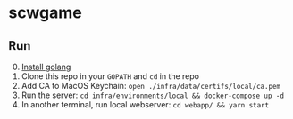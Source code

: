 # scwgame

## Run

0. [Install golang](https://golang.org/doc/install)
0. Clone this repo in your `GOPATH` and `cd` in the repo
0. Add CA to MacOS Keychain: `open ./infra/data/certifs/local/ca.pem`
0. Run the server: `cd infra/environments/local && docker-compose up -d`
0. In another terminal, run local webserver: `cd webapp/ && yarn start`
